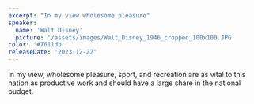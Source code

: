 ```yaml
---
excerpt: "In my view wholesome pleasure"
speaker:
  name: 'Walt Disney'
  picture: '/assets/images/Walt_Disney_1946_cropped_100x100.JPG'
color: '#7611db'
releaseDate: '2023-12-22'
---
```

In my view, wholesome pleasure, sport, and recreation are as vital to this nation as productive work and should have a large share in the national budget.